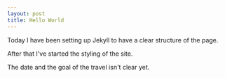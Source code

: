 ```yaml
---
layout: post
title: Hello World
---
```


Today I have been setting up Jekyll to have a clear structure of the page.

After that I've started the styling of the site.

The date and the goal of the travel isn't clear yet.
